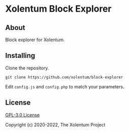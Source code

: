 # Xolentum Block Explorer

## About

Block explorer for Xolentum. 

## Installing

Clone the repository. 

```
git clone https://github.com/xolentum/block-explorer
```

Edit `config.js` and `config.php` to match your parameters. 

## License

[GPL-3.0 License](https://github.com/xolentum/block-explorer/blob/master/LICENSE)

Copyright (c) 2020-2022, The Xolentum Project
